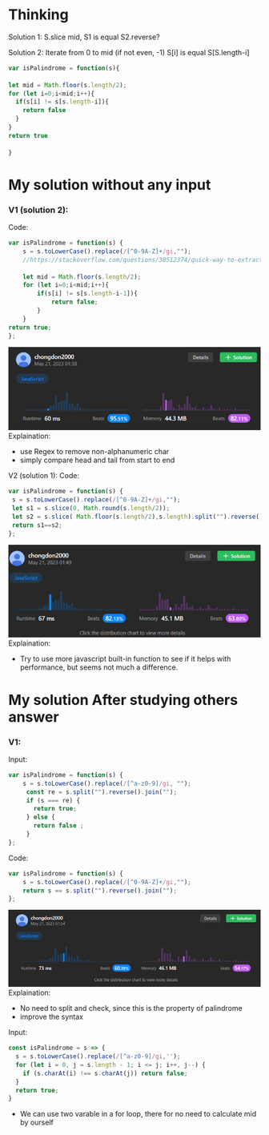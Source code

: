# Thinking

Solution 1:
S.slice mid, S1 is equal S2.reverse?

Solution 2:
Iterate from 0 to mid (if not even, -1)
S[i] is equal S[S.length-i]

~~~js
var isPalindrome = function(s){

let mid = Math.floor(s.length/2);
for (let i=0;i<mid;i++){
  if(s[i] != s[s.length-i]){
    return false
  }
}
return true

}
~~~


# My solution without any input

### V1 (solution 2):
Code: 
```js
var isPalindrome = function(s) {
    s = s.toLowerCase().replace(/[^0-9A-Z]+/gi,"");
    //https://stackoverflow.com/questions/38512374/quick-way-to-extract-alphanumeric-characters-from-a-string-in-javascript

    let mid = Math.floor(s.length/2);
    for (let i=0;i<mid;i++){
        if(s[i] != s[s.length-i-1]){
            return false;
        }
    }
return true;
};
```
![](../../z.Images/Pasted%20image%2020230521015143.png)
Explaination:
- use Regex to remove non-alphanumeric char
- simply compare head and tail from start to end

V2 (solution 1):
Code: 
   ```js
var isPalindrome = function(s) {
    s = s.toLowerCase().replace(/[^0-9A-Z]+/gi,"");
    let s1 = s.slice(0, Math.round(s.length/2));
    let s2 = s.slice( Math.floor(s.length/2),s.length).split("").reverse().join("");
    return s1==s2;
};
   ```
![](../../z.Images/Pasted%20image%2020230521015153.png)
Explaination:
- Try to use more javascript built-in function to see if it helps with performance, but seems not much a difference.

# My solution After studying others answer

### V1: 
Input:
```js
var isPalindrome = function(s) {
    s = s.toLowerCase().replace(/[^a-z0-9]/gi, "");
     const re = s.split("").reverse().join("");
     if (s === re) {
       return true;
     } else {
       return false ;
     }   
};
```
Code:
```js
var isPalindrome = function(s) {
    s = s.toLowerCase().replace(/[^0-9A-Z]+/gi,"");
    return s == s.split("").reverse().join("");
};
```
![](../../z.Images/Pasted%20image%2020230521015509.png)
Explaination:
- No need to split and check, since this is the property of palindrome
- improve the syntax

Input:
```js
const isPalindrome = s => {
  s = s.toLowerCase().replace(/[^a-z0-9]/gi,'');
  for (let i = 0, j = s.length - 1; i <= j; i++, j--) {
    if (s.charAt(i) !== s.charAt(j)) return false;
  }
  return true;
}
```
- We can use two varable in a for loop, there for no need to calculate mid by ourself